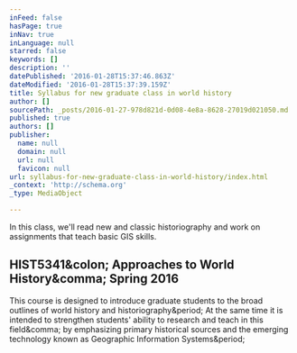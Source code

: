 ```yaml
---
inFeed: false
hasPage: true
inNav: true
inLanguage: null
starred: false
keywords: []
description: ''
datePublished: '2016-01-28T15:37:46.863Z'
dateModified: '2016-01-28T15:37:39.159Z'
title: Syllabus for new graduate class in world history
author: []
sourcePath: _posts/2016-01-27-978d821d-0d08-4e8a-8628-27019d021050.md
published: true
authors: []
publisher:
  name: null
  domain: null
  url: null
  favicon: null
url: syllabus-for-new-graduate-class-in-world-history/index.html
_context: 'http://schema.org'
_type: MediaObject

---
```

In this class, we'll read new and classic historiography and work on  assignments that teach basic GIS skills.

<article style=""><h1>HIST5341&amp;colon; Approaches to World History&amp;comma; Spring 2016</h1><p>This course is designed to introduce graduate students to the broad outlines of world history and historiography&amp;period; At the same time it is intended to strengthen students' ability to research and teach in this field&amp;comma; by emphasizing primary historical sources and the emerging technology known as Geographic Information Systems&amp;period;</p></article>